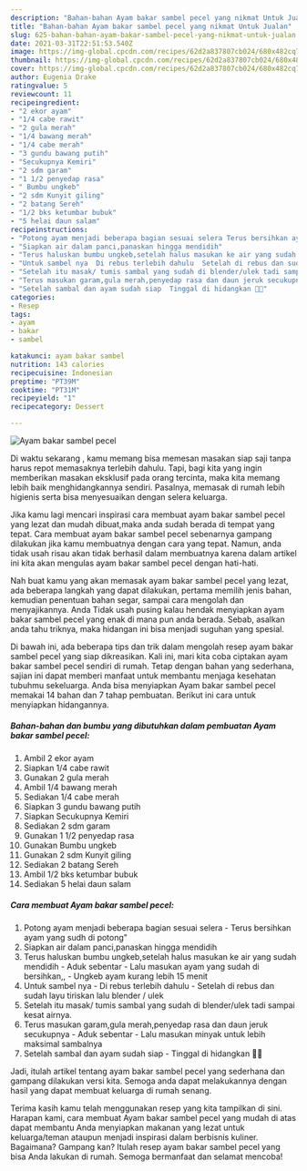 ```yaml
---
description: "Bahan-bahan Ayam bakar sambel pecel yang nikmat Untuk Jualan"
title: "Bahan-bahan Ayam bakar sambel pecel yang nikmat Untuk Jualan"
slug: 625-bahan-bahan-ayam-bakar-sambel-pecel-yang-nikmat-untuk-jualan
date: 2021-03-31T22:51:53.540Z
image: https://img-global.cpcdn.com/recipes/62d2a837807cb024/680x482cq70/ayam-bakar-sambel-pecel-foto-resep-utama.jpg
thumbnail: https://img-global.cpcdn.com/recipes/62d2a837807cb024/680x482cq70/ayam-bakar-sambel-pecel-foto-resep-utama.jpg
cover: https://img-global.cpcdn.com/recipes/62d2a837807cb024/680x482cq70/ayam-bakar-sambel-pecel-foto-resep-utama.jpg
author: Eugenia Drake
ratingvalue: 5
reviewcount: 11
recipeingredient:
- "2 ekor ayam"
- "1/4 cabe rawit"
- "2 gula merah"
- "1/4 bawang merah"
- "1/4 cabe merah"
- "3 gundu bawang putih"
- "Secukupnya Kemiri"
- "2 sdm garam"
- "1 1/2 penyedap rasa"
- " Bumbu ungkeb"
- "2 sdm Kunyit giling"
- "2 batang Sereh"
- "1/2 bks ketumbar bubuk"
- "5 helai daun salam"
recipeinstructions:
- "Potong ayam menjadi beberapa bagian sesuai selera Terus bersihkan ayam yang sudh di potong&#34;"
- "Siapkan air dalam panci,panaskan hingga mendidih"
- "Terus haluskan bumbu ungkeb,setelah halus masukan ke air yang sudah mendidih Aduk sebentar  Lalu masukan ayam yang sudah di bersihkan,, Ungkeb ayam kurang lebih 15 menit"
- "Untuk sambel nya  Di rebus terlebih dahulu  Setelah di rebus dan sudah layu tiriskan lalu blender / ulek"
- "Setelah itu masak/ tumis sambal yang sudah di blender/ulek tadi sampai kesat airnya."
- "Terus masukan garam,gula merah,penyedap rasa dan daun jeruk secukupnya  Aduk sebentar  Lalu masukan minyak untuk lebih maksimal sambalnya"
- "Setelah sambal dan ayam sudah siap  Tinggal di hidangkan 🙏🏻"
categories:
- Resep
tags:
- ayam
- bakar
- sambel

katakunci: ayam bakar sambel 
nutrition: 143 calories
recipecuisine: Indonesian
preptime: "PT39M"
cooktime: "PT31M"
recipeyield: "1"
recipecategory: Dessert

---
```



![Ayam bakar sambel pecel](https://img-global.cpcdn.com/recipes/62d2a837807cb024/680x482cq70/ayam-bakar-sambel-pecel-foto-resep-utama.jpg)

Di waktu  sekarang , kamu memang bisa memesan masakan siap saji tanpa harus repot memasaknya terlebih dahulu. Tapi, bagi kita yang ingin memberikan masakan eksklusif pada orang tercinta, maka kita memang lebih baik menghidangkannya sendiri. Pasalnya, memasak di rumah lebih higienis serta bisa menyesuaikan dengan selera keluarga.

Jika kamu lagi mencari inspirasi cara membuat ayam bakar sambel pecel yang lezat dan mudah dibuat,maka anda sudah berada di tempat yang tepat. Cara membuat ayam bakar sambel pecel  sebenarnya gampang dilakukan jika kamu membuatnya dengan cara yang tepat. Namun, anda tidak usah risau akan tidak berhasil dalam membuatnya 
karena dalam artikel ini kita akan mengulas ayam bakar sambel pecel dengan hati-hati.  



Nah buat kamu yang akan memasak ayam bakar sambel pecel yang lezat, ada beberapa langkah yang dapat dilakukan, pertama memilih jenis bahan, kemudian penentuan bahan segar, sampai cara mengolah dan menyajikannya. Anda Tidak usah pusing kalau hendak menyiapkan ayam bakar sambel pecel yang enak di mana pun anda berada. Sebab, asalkan anda  tahu triknya, maka hidangan ini bisa menjadi suguhan yang spesial.

Di bawah ini, ada beberapa tips dan trik dalam mengolah resep ayam bakar sambel pecel yang siap dikreasikan. Kali ini, mari kita coba ciptakan ayam bakar sambel pecel sendiri di rumah. Tetap dengan bahan yang sederhana, sajian ini dapat memberi manfaat untuk membantu menjaga kesehatan tubuhmu sekeluarga. Anda bisa menyiapkan Ayam bakar sambel pecel memakai 14 bahan dan 7 tahap pembuatan. Berikut ini cara untuk menyiapkan hidangannya.

<!--inarticleads1-->

##### Bahan-bahan dan bumbu yang dibutuhkan dalam pembuatan Ayam bakar sambel pecel:

1. Ambil 2 ekor ayam
1. Siapkan 1/4 cabe rawit
1. Gunakan 2 gula merah
1. Ambil 1/4 bawang merah
1. Sediakan 1/4 cabe merah
1. Siapkan 3 gundu bawang putih
1. Siapkan Secukupnya Kemiri
1. Sediakan 2 sdm garam
1. Gunakan 1 1/2 penyedap rasa
1. Gunakan  Bumbu ungkeb
1. Gunakan 2 sdm Kunyit giling
1. Sediakan 2 batang Sereh
1. Ambil 1/2 bks ketumbar bubuk
1. Sediakan 5 helai daun salam




<!--inarticleads2-->

##### Cara membuat Ayam bakar sambel pecel:

1. Potong ayam menjadi beberapa bagian sesuai selera - Terus bersihkan ayam yang sudh di potong&#34;
1. Siapkan air dalam panci,panaskan hingga mendidih
1. Terus haluskan bumbu ungkeb,setelah halus masukan ke air yang sudah mendidih - Aduk sebentar  - Lalu masukan ayam yang sudah di bersihkan,, - Ungkeb ayam kurang lebih 15 menit
1. Untuk sambel nya  - Di rebus terlebih dahulu  - Setelah di rebus dan sudah layu tiriskan lalu blender / ulek
1. Setelah itu masak/ tumis sambal yang sudah di blender/ulek tadi sampai kesat airnya.
1. Terus masukan garam,gula merah,penyedap rasa dan daun jeruk secukupnya  - Aduk sebentar  - Lalu masukan minyak untuk lebih maksimal sambalnya
1. Setelah sambal dan ayam sudah siap  - Tinggal di hidangkan 🙏🏻




Jadi, itulah artikel tentang  ayam bakar sambel pecel  yang sederhana dan gampang dilakukan versi kita. Semoga anda dapat melakukannya dengan hasil yang dapat membuat keluarga di rumah senang. 

Terima kasih kamu telah menggunakan resep yang kita tampilkan di sini. Harapan kami, cara membuat  Ayam bakar sambel pecel yang mudah di atas dapat membantu Anda menyiapkan makanan yang lezat untuk keluarga/teman ataupun menjadi inspirasi dalam berbisnis kuliner. Bagaimana? Gampang kan? Itulah resep ayam bakar sambel pecel yang bisa Anda lakukan di rumah. Semoga bermanfaat dan selamat mencoba!

